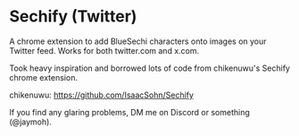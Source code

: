 # Sechify (Twitter)

A chrome extension to add BlueSechi characters onto images on your Twitter feed. Works for both twitter.com and x.com.

Took heavy inspiration and borrowed lots of code from chikenuwu's Sechify chrome extension.

chikenuwu: https://github.com/IsaacSohn/Sechify

If you find any glaring problems, DM me on Discord or something (@jaymoh).